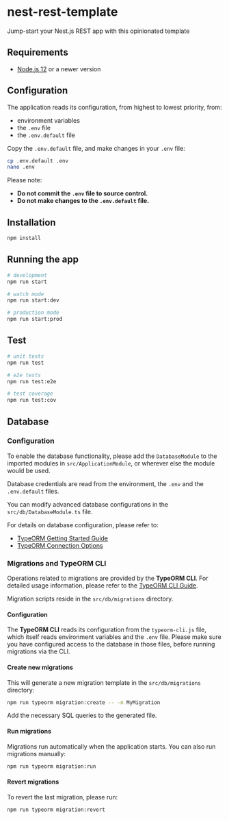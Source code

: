 # nest-rest-template
Jump-start your Nest.js REST app with this opinionated template


## Requirements
* [Node.js 12](https://nodejs.org/en/download/) or a newer version


## Configuration
The application reads its configuration, from highest to lowest priority, from:
- environment variables
- the `.env` file
- the `.env.default` file

Copy the `.env.default` file, and make changes in your `.env` file:
```bash
cp .env.default .env
nano .env
```

Please note:
- **Do not commit the `.env` file to source control.**
- **Do not make changes to the `.env.default` file.**


## Installation
```bash
npm install
```


## Running the app
```bash
# development
npm run start

# watch mode
npm run start:dev

# production mode
npm run start:prod
```


## Test
```bash
# unit tests
npm run test

# e2e tests
npm run test:e2e

# test coverage
npm run test:cov
```


## Database
### Configuration
To enable the database functionality, please add the `DatabaseModule` to the imported modules
in `src/ApplicationModule`, or wherever else the module would be used.

Database credentials are read from the environment, the `.env` and the `.env.default` files.

You can modify advanced database configurations in the `src/db/DatabaseModule.ts` file.

For details on database configuration, please refer to:
* [TypeORM Getting Started Guide](https://typeorm.io/)
* [TypeORM Connection Options](https://typeorm.io/#/connection-options)

### Migrations and TypeORM CLI
Operations related to migrations are provided by the **TypeORM CLI**. For detailed usage information, please refer to
the [TypeORM CLI Guide](https://typeorm.io/#/using-cli).

Migration scripts reside in the `src/db/migrations` directory.

#### Configuration
The **TypeORM CLI** reads its configuration from the `typeorm-cli.js` file, which itself reads environment variables and
the `.env` file. Please make sure you have configured access to the database in those files, before running migrations
via the CLI.

#### Create new migrations
This will generate a new migration template in the `src/db/migrations` directory:
```bash
npm run typeorm migration:create -- -n MyMigration
```
Add the necessary SQL queries to the generated file.


#### Run migrations
Migrations run automatically when the application starts. You can also run migrations manually:
```bash
npm run typeorm migration:run
```


#### Revert migrations
To revert the last migration, please run:
```bash
npm run typeorm migration:revert
```
